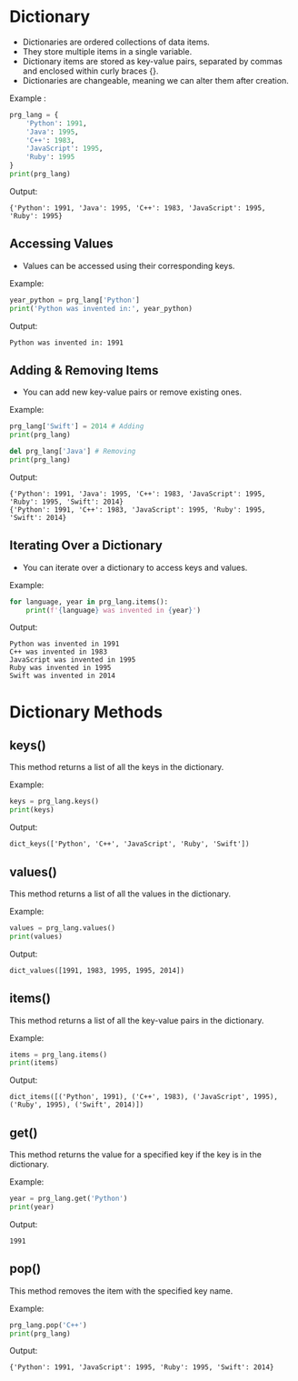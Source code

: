 # Dictionary

- Dictionaries are ordered collections of data items.
- They store multiple items in a single variable.
- Dictionary items are stored as key-value pairs, separated by commas and enclosed within curly braces {}.
- Dictionaries are changeable, meaning we can alter them after creation.

Example :
```py
prg_lang = {
    'Python': 1991,
    'Java': 1995,
    'C++': 1983,
    'JavaScript': 1995,
    'Ruby': 1995
}
print(prg_lang)
```
Output:
```
{'Python': 1991, 'Java': 1995, 'C++': 1983, 'JavaScript': 1995, 'Ruby': 1995}
```

## Accessing Values

- Values can be accessed using their corresponding keys.
    
Example:
```py
year_python = prg_lang['Python']
print('Python was invented in:', year_python)
```
Output:
```
Python was invented in: 1991
```

## Adding & Removing Items
- You can add new key-value pairs or remove existing ones.

Example:
```py
prg_lang['Swift'] = 2014 # Adding
print(prg_lang)

del prg_lang['Java'] # Removing
print(prg_lang)
```
Output:
```
{'Python': 1991, 'Java': 1995, 'C++': 1983, 'JavaScript': 1995, 'Ruby': 1995, 'Swift': 2014}
{'Python': 1991, 'C++': 1983, 'JavaScript': 1995, 'Ruby': 1995, 'Swift': 2014}
```

## Iterating Over a Dictionary
- You can iterate over a dictionary to access keys and values.

Example:
```py
for language, year in prg_lang.items():
    print(f'{language} was invented in {year}')
```
Output:
```
Python was invented in 1991
C++ was invented in 1983
JavaScript was invented in 1995
Ruby was invented in 1995
Swift was invented in 2014
```

# Dictionary Methods

## keys()
This method returns a list of all the keys in the dictionary.

Example:
```py
keys = prg_lang.keys()
print(keys)
```
Output:
```
dict_keys(['Python', 'C++', 'JavaScript', 'Ruby', 'Swift'])
```

## values()
This method returns a list of all the values in the dictionary.

Example:
```py
values = prg_lang.values()
print(values)
```
Output:
```
dict_values([1991, 1983, 1995, 1995, 2014])
```

## items()
This method returns a list of all the key-value pairs in the dictionary.

Example:
```py
items = prg_lang.items()
print(items)
```
Output:
```
dict_items([('Python', 1991), ('C++', 1983), ('JavaScript', 1995), ('Ruby', 1995), ('Swift', 2014)])
```

## get()
This method returns the value for a specified key if the key is in the dictionary.

Example:
```py
year = prg_lang.get('Python')
print(year)
```
Output:
```
1991
```

## pop()
This method removes the item with the specified key name.

Example:
```py
prg_lang.pop('C++')
print(prg_lang)
```
Output:
```
{'Python': 1991, 'JavaScript': 1995, 'Ruby': 1995, 'Swift': 2014}
```
